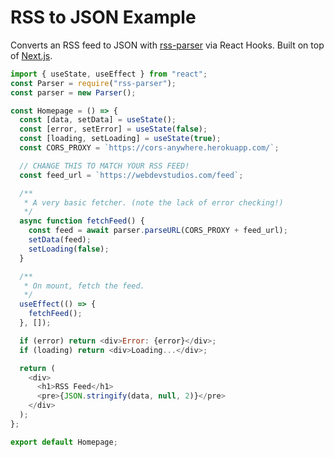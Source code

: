 # RSS to JSON Example

Converts an RSS feed to JSON with [rss-parser](https://www.npmjs.com/package/rss-parser) via React Hooks. Built on top of [Next.js](https://nextjs.org).

```js
import { useState, useEffect } from "react";
const Parser = require("rss-parser");
const parser = new Parser();

const Homepage = () => {
  const [data, setData] = useState();
  const [error, setError] = useState(false);
  const [loading, setLoading] = useState(true);
  const CORS_PROXY = `https://cors-anywhere.herokuapp.com/`;

  // CHANGE THIS TO MATCH YOUR RSS FEED!
  const feed_url = `https://webdevstudios.com/feed`;

  /**
   * A very basic fetcher. (note the lack of error checking!)
   */
  async function fetchFeed() {
    const feed = await parser.parseURL(CORS_PROXY + feed_url);
    setData(feed);
    setLoading(false);
  }

  /**
   * On mount, fetch the feed.
   */
  useEffect(() => {
    fetchFeed();
  }, []);

  if (error) return <div>Error: {error}</div>;
  if (loading) return <div>Loading...</div>;

  return (
    <div>
      <h1>RSS Feed</h1>
      <pre>{JSON.stringify(data, null, 2)}</pre>
    </div>
  );
};

export default Homepage;
```
